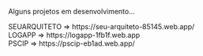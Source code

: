 <p>Alguns projetos em desenvolvimento...</p>
SEUARQUITETO => https://seu-arquiteto-85145.web.app/ <br>
LOGAPP => https://logapp-1fb1f.web.app <br>
PSCIP => https://pscip-eb1ad.web.app/
